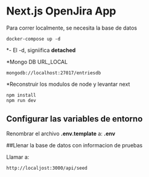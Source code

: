 # Next.js OpenJira App

Para correr localmente, se necesita la base de datos

```
docker-compose up -d
```

\*- El -d, signiifica **detached**

\*Mongo DB URL_LOCAL

```
mongodb://localhost:27017/entriesdb

```

\*Reconstruir los modulos de node y levantar next

```
npm install
npm run dev
```

## Configurar las variables de entorno

Renombrar el archivo **.env.template** a: **.env**

##Llenar la base de datos con informacion de pruebas

Llamar a:

```
http://localjost:3000/api/seed
```
